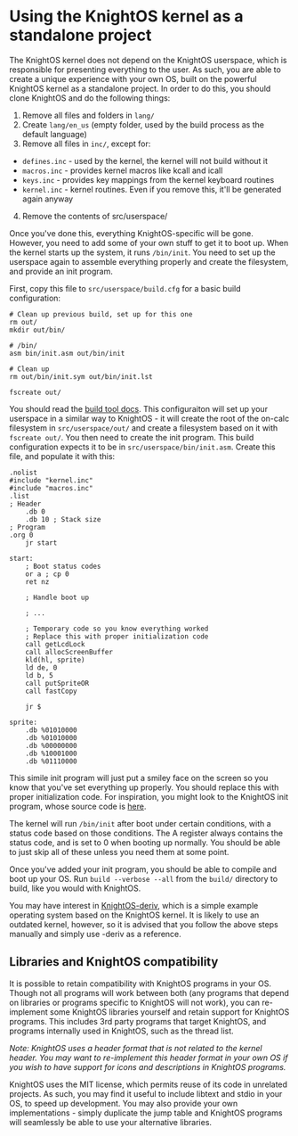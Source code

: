 # Using the KnightOS kernel as a standalone project

The KnightOS kernel does not depend on the KnightOS userspace, which is responsible for presenting everything
to the user. As such, you are able to create a unique experience with your own OS, built on the powerful
KnightOS kernel as a standalone project. In order to do this, you should clone KnightOS and do the following
things:

1. Remove all files and folders in `lang/`
2. Create `lang/en_us` (empty folder, used by the build process as the default language)
3. Remove all files in `inc/`, except for:
  * `defines.inc` - used by the kernel, the kernel will not build without it
  * `macros.inc` - provides kernel macros like kcall and icall
  * `keys.inc` - provides key mappings from the kernel keyboard routines
  * `kernel.inc` - kernel routines. Even if you remove this, it'll be generated again anyway
4. Remove the contents of src/userspace/

Once you've done this, everything KnightOS-specific will be gone. However, you need to add some of your own
stuff to get it to boot up. When the kernel starts up the system, it runs `/bin/init`. You need to set up the
userspace again to assemble everything properly and create the filesystem, and provide an init program.

First, copy this file to `src/userspace/build.cfg` for a basic build configuration:

    # Clean up previous build, set up for this one
    rm out/
    mkdir out/bin/
    
    # /bin/
    asm bin/init.asm out/bin/init
    
    # Clean up
    rm out/bin/init.sym out/bin/init.lst
    
    fscreate out/

You should read the [build tool docs](https://github.com/SirCmpwn/KnightOS/tree/master/docs/build). This configuraiton
will set up your userspace in a similar way to KnightOS - it will create the root of the on-calc filesystem in
`src/userspace/out/` and create a filesystem based on it with `fscreate out/`. You then need to create the init program.
This build configuration expects it to be in `src/userspace/bin/init.asm`. Create this file, and populate it with this:

    .nolist
    #include "kernel.inc"
    #include "macros.inc"
    .list
    ; Header
        .db 0
        .db 10 ; Stack size
    ; Program
    .org 0
        jr start
        
    start:
        ; Boot status codes
        or a ; cp 0
        ret nz
        
        ; Handle boot up
        
        ; ...
        
        ; Temporary code so you know everything worked
        ; Replace this with proper initialization code
        call getLcdLock
        call allocScreenBuffer
        kld(hl, sprite)
        ld de, 0
        ld b, 5
        call putSpriteOR
        call fastCopy
        
        jr $
        
    sprite:
        .db %01010000
        .db %01010000
        .db %00000000
        .db %10001000
        .db %01110000

This simile init program will just put a smiley face on the screen so you know that you've set everything up properly.
You should replace this with proper initialization code. For inspiration, you might look to the KnightOS init program,
whose source code is [here](https://github.com/SirCmpwn/KnightOS/blob/master/src/userspace/bin/init.asm).

The kernel will run `/bin/init` after boot under certain conditions, with a status code based on those conditions. The
A register always contains the status code, and is set to 0 when booting up normally. You should be able to just skip
all of these unless you need them at some point.

Once you've added your init program, you should be able to compile and boot up your OS. Run `build --verbose --all` from
the `build/` directory to build, like you would with KnightOS.

You may have interest in [KnightOS-deriv](https://github.com/SirCmpwn/KnightOS-Deriv), which is a simple example operating
system based on the KnightOS kernel. It is likely to use an outdated kernel, however, so it is advised that you follow the
above steps manually and simply use -deriv as a reference.

## Libraries and KnightOS compatibility

It is possible to retain compatibility with KnightOS programs in your OS. Though not all programs will work between both
(any programs that depend on libraries or programs specific to KnightOS will not work), you can re-implement some KnightOS
libraries yourself and retain support for KnightOS programs. This includes 3rd party programs that target KnightOS, and
programs internally used in KnightOS, such as the thread list.

*Note: KnightOS uses a header format that is not related to the kernel header. You may want to re-implement this header
format in your own OS if you wish to have support for icons and descriptions in KnightOS programs.*

KnightOS uses the MIT license, which permits reuse of its code in unrelated projects. As such, you may find it useful to
include libtext and stdio in your OS, to speed up development. You may also provide your own implementations - simply
duplicate the jump table and KnightOS programs will seamlessly be able to use your alternative libraries.
